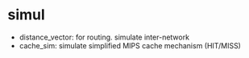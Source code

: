 # simul
- distance_vector: for routing. simulate inter-network
- cache_sim: simulate simplified MIPS cache mechanism (HIT/MISS)
